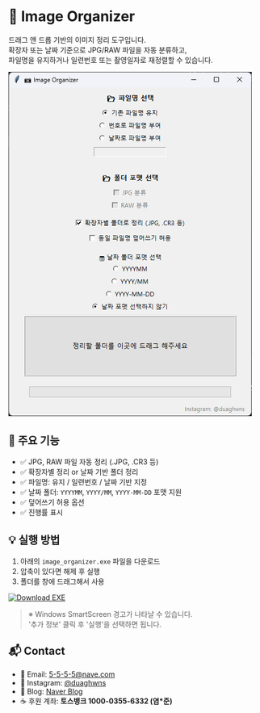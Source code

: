 # 📂 Image Organizer

드래그 앤 드롭 기반의 이미지 정리 도구입니다.  
확장자 또는 날짜 기준으로 JPG/RAW 파일을 자동 분류하고,  
파일명을 유지하거나 일련번호 또는 촬영일자로 재정렬할 수 있습니다.

![UI](https://github.com/duaghwns/image_organizer/blob/main/image_organizer.png)

## 🔧 주요 기능

- ✅ JPG, RAW 파일 자동 정리 (.JPG, .CR3 등)
- ✅ 확장자별 정리 or 날짜 기반 폴더 정리
- ✅ 파일명: 유지 / 일련번호 / 날짜 기반 지정
- ✅ 날짜 폴더: `YYYYMM`, `YYYY/MM`, `YYYY-MM-DD` 포맷 지원
- ✅ 덮어쓰기 허용 옵션
- ✅ 진행률 표시


## 💡 실행 방법
1. 아래의 `image_organizer.exe` 파일을 다운로드
2. 압축이 있다면 해제 후 실행
3. 폴더를 창에 드래그해서 사용

[![Download EXE](https://img.shields.io/badge/Download%20Image_Organizer-v1.0.0-blueviolet?style=for-the-badge&logo=files)](https://github.com/duaghwns/image_organizer/releases/download/1.0.0/image_organizer_v1.0.zip)


> ※ Windows SmartScreen 경고가 나타날 수 있습니다.  
> '추가 정보' 클릭 후 '실행'을 선택하면 됩니다.



## 📬 Contact

- 💌 Email: [5-5-5-5@nave.com](mailto:5-5-5-5@naver.com)
- 📸 Instagram: [@duaghwns](https://instagram.com/duaghwns)
- 📝 Blog: [Naver Blog](https://blog.naver.com/5-5-5-5)
- ☕ 후원 계좌: **토스뱅크 1000-0355-6332 (염\*준)**